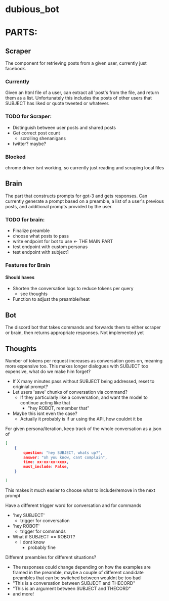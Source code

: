 # dubious_bot

# PARTS:

## Scraper

The component for retrieving posts from a given user, currently just facebook.

### Currently

Given an html file of a user, can extract all 'post's from the file, and return them as a list. Unfortunately this includes the posts of other users that SUBJECT has liked or quote tweeted or whatever.

### TODO for Scraper:
- Distinguish between user posts and shared posts
- Get correct post count
  - scrolling shenanigans
- twitter? maybe?

### Blocked

chrome driver isnt working, so currently just reading and scraping local files


## Brain

The part that constructs prompts for gpt-3 and gets responses.
Can currently generate a prompt based on a preamble, a list of a user's previous posts,
and additional prompts provided by the user.

### TODO for brain:
- Finalize preamble
- choose what posts to pass
- write endpoint for bot to use <- THE MAIN PART
- test endpoint with custom personas
- test endpoint with subject1

### Features for Brain

#### Should haves
- Shorten the conversation logs to reduce tokens per query
  - see thoughts
- Function to adjust the preamble/heat

## Bot

The discord bot that takes commands and forwards them to either scraper or brain, then returns appropriate responses. Not implemented yet

## Thoughts

Number of tokens per request increases as conversation goes on, meaning more expensive too.
This makes longer dialogues with SUBJECT too expensive, what do we make him forget?
- If X many minutes pass without SUBJECT being addressed, reset to originial prompt?
- Let users 'save' chunks of conversation via command?
  - If they particularly like a conversation, and want the model to continue acting like that
    - "hey ROBOT, remember that"
- Maybe this isnt even the case?
  - Actually it probably is if ur using the API, how couldnt it be

For given persona/iteration, keep track of the whole conversation as a json of
```json
[
    {
        question: "hey SUBJECT, whats up?",
        answer: "oh you know, cant complain",
        time: xx-xx-xx-xxxx,
        must_include: False,
    }

]
```
This makes it much easier to choose what to include/remove in the next prompt  

  

Have a different trigger word for conversation and for commands
- 'hey SUBJECT'
  - trigger for conversation
- 'hey ROBOT'
  - trigger for commands
- What if SUBJECT == ROBOT?
  - I dont know
    - probably fine

Different preambles for different situations?
- The responses could change depending on how the examples are framed in the preamble, maybe a couple of different candidate preambles that can be switched between wouldnt be too bad
- "This is a conversation between SUBJECT and THECORD"
- "This is an argument between SUBJECT and THECORD"
- and more!

